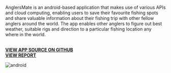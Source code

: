   <link rel="stylesheet" href="{{ site.github.url }}/assets/css/all.css">

<p class="test">
AnglersMate is an android-based application that makes use of various APIs and cloud computing, enabling users to save their favourite fishing spots and share valuable information about their fishing trip with other fellow anglers around the world. The app enables other anglers to figure out best weather, suitable rigs and direction to a particular fishing location any where in the world.

 
  <br/>
   <br/>
 
<a href= "https://github.com/malikehsan/anglersmate"><strong> VIEW APP SOURCE ON GITHUB </strong> </a>  <br/>
<a href= "https://github.com/malikehsan/report/blob/master/report.pdf"><strong> VIEW REPORT </strong> </a> <br/>



</p>


![android](https://s3.postimg.org/htjds6nn7/app.jpg)
